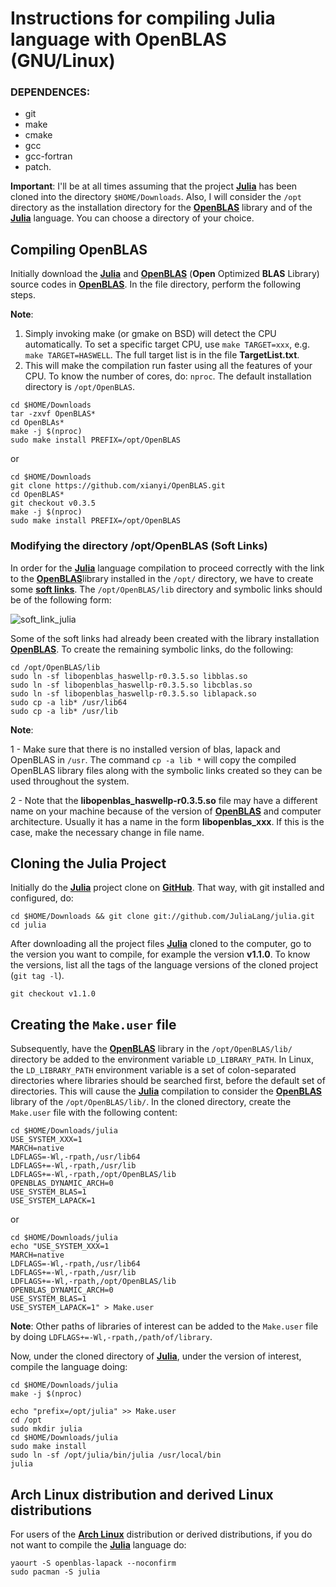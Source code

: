 # Instructions for compiling Julia language with OpenBLAS (GNU/Linux)

### DEPENDENCES: 

* git
* make
* cmake
* gcc
* gcc-fortran
* patch. 

**Important**: I'll be at all times assuming that the project [**Julia**](https://julialang.org/) has been cloned into the directory `$HOME/Downloads`. Also, I will consider the `/opt` directory as the installation directory for the [**OpenBLAS**](https://www.openblas.net/) library and of the [**Julia**](https://julialang.org/) language. You can choose a directory of your choice.

## Compiling OpenBLAS

Initially download the [**Julia**](https://julialang.org/) and [**OpenBLAS**](https://www.openblas.net/) (**Open** Optimized **BLAS** Library) source codes in [**OpenBLAS**](https://www.openblas.net/). In the file directory, perform the following steps.


**Note**: 

1. Simply invoking make (or gmake on BSD) will detect the CPU automatically. To set a specific target CPU, use `make TARGET=xxx`, e.g. `make TARGET=HASWELL`. The full target list is in the file **TargetList.txt**.
2. This will make the compilation run faster using all the features of your CPU. To know the number of cores, do: ```nproc```. The default installation directory is `/opt/OpenBLAS`.

```
cd $HOME/Downloads
tar -zxvf OpenBLAS*
cd OpenBLAs*
make -j $(nproc) 
sudo make install PREFIX=/opt/OpenBLAS
```
or

```
cd $HOME/Downloads
git clone https://github.com/xianyi/OpenBLAS.git
cd OpenBLAS*
git checkout v0.3.5
make -j $(nproc) 
sudo make install PREFIX=/opt/OpenBLAS
```

### Modifying the directory /opt/OpenBLAS (Soft Links)

In order for the [**Julia**](https://julialang.org/) language compilation  to proceed correctly with the link to the [**OpenBLAS**](https://www.openblas.net/)library installed in the `/opt/` directory, we have to create some [**soft links**](https://en.wikipedia.org/wiki/Symbolic_link). The `/opt/OpenBLAS/lib` directory and symbolic links should be of the following form:

![soft_link_julia](https://raw.githubusercontent.com/prdm0/tempfiles/master/soft_link_julia.png)

Some of the soft links had already been created with the library installation [**OpenBLAS**](https://www.openblas.net/). To create the remaining symbolic links, do the following:

```
cd /opt/OpenBLAS/lib
sudo ln -sf libopenblas_haswellp-r0.3.5.so libblas.so
sudo ln -sf libopenblas_haswellp-r0.3.5.so libcblas.so
sudo ln -sf libopenblas_haswellp-r0.3.5.so liblapack.so
sudo cp -a lib* /usr/lib64
sudo cp -a lib* /usr/lib
```

**Note**: 

1 - Make sure that there is no installed version of blas, lapack and OpenBLAS in `/usr`. The command `cp -a lib *` will copy the compiled OpenBLAS library files along with the symbolic links created so they can be used throughout the system.

2 - Note that the **libopenblas_haswellp-r0.3.5.so** file may have a different name on your machine because of the version of [**OpenBLAS**](https://www.openblas.net/) and computer architecture. Usually it has a name in the form **libopenblas_xxx**. If this is the case, make the necessary change in file name.



## Cloning the Julia Project

Initially do the [**Julia**](https://julialang.org/) project clone on [**GitHub**](https://github.com/JuliaLang/julia). That way, with git installed and configured, do:

```
cd $HOME/Downloads && git clone git://github.com/JuliaLang/julia.git
cd julia
```

After downloading all the project files [**Julia**](https://julialang.org/) cloned to the computer, go to the version you want to compile, for example the version **v1.1.0**. To know the versions, list all the tags of the language versions of the cloned project (`git tag -l`).

```
git checkout v1.1.0
```

## Creating the `Make.user` file

Subsequently, have the [**OpenBLAS**](https://www.openblas.net/) library in the `/opt/OpenBLAS/lib/` directory be added to the environment variable `LD_LIBRARY_PATH`. In Linux, the `LD_LIBRARY_PATH` environment variable is a set of colon-separated directories where libraries should be searched first, before the default set of directories. This will cause the [**Julia**](https://julialang.org/) compilation  to consider the [**OpenBLAS**](https://www.openblas.net/) library of the `/opt/OpenBLAS/lib/`. In the cloned directory, create the `Make.user` file with the following content:

```
cd $HOME/Downloads/julia
USE_SYSTEM_XXX=1
MARCH=native
LDFLAGS=-Wl,-rpath,/usr/lib64
LDFLAGS+=-Wl,-rpath,/usr/lib
LDFLAGS+=-Wl,-rpath,/opt/OpenBLAS/lib
OPENBLAS_DYNAMIC_ARCH=0
USE_SYSTEM_BLAS=1
USE_SYSTEM_LAPACK=1
```
or

```
cd $HOME/Downloads/julia
echo "USE_SYSTEM_XXX=1
MARCH=native
LDFLAGS=-Wl,-rpath,/usr/lib64
LDFLAGS+=-Wl,-rpath,/usr/lib
LDFLAGS+=-Wl,-rpath,/opt/OpenBLAS/lib
OPENBLAS_DYNAMIC_ARCH=0
USE_SYSTEM_BLAS=1
USE_SYSTEM_LAPACK=1" > Make.user
```

**Note**: Other paths of libraries of interest can be added to the `Make.user` file by doing `LDFLAGS+=-Wl,-rpath,/path/of/library`.

Now, under the cloned directory of [**Julia**](https://julialang.org/), under the version of interest, compile the language doing:

``` 
cd $HOME/Downloads/julia
make -j $(nproc)

echo "prefix=/opt/julia" >> Make.user
cd /opt 
sudo mkdir julia 
cd $HOME/Downloads/julia
sudo make install
sudo ln -sf /opt/julia/bin/julia /usr/local/bin
julia
```

## Arch Linux distribution and derived Linux distributions

For users of the [**Arch Linux**](https://www.archlinux.org/) distribution or derived distributions, if you do not want to compile the [**Julia**](https://julialang.org/) language do:

```
yaourt -S openblas-lapack --noconfirm
sudo pacman -S julia
```


